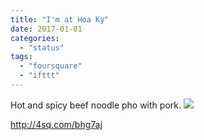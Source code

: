 ```yaml
---
title: "I'm at Hoa Ky"
date: 2017-01-01
categories: 
  - "status"
tags: 
  - "foursquare"
  - "ifttt"
---
```


Hot and spicy beef noodle pho with pork. ![](images/1h3MOGd)  
  
http://4sq.com/bhg7aj
